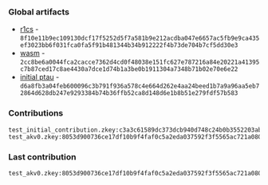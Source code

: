 ### Global artifacts
- [r1cs](./artifacts/circuit.r1cs) - `8f10e11b9ec109130dcf17f5252d5f7a581b9e212acdba047e6657ac5fb9e9ca435ef3023bb6f031fca0fa5f91b481344b34b912222f4b73de704b7cf5dd30e3`
- [wasm](./artifacts/circuit.wasm) - `2cc8be6a0044fca2cacce7362d4cd0f48038e151fc627e787216a84e20221a41395c7b87ced17c8ae4430a7dce1d74b1a3be0b1911304a7348b71b02e70e6e22`
- [initial ptau](./artifacts/initial.ptau) - `d6a8fb3a04feb600096c3b791f936a578c4e664d262e4aa24beed1b7a9a96aa5eb72864d628db247e9293384b74b36ffb52ca8d148d6e1b8b51e279fdf57b583`

### Contributions
```
test_initial_contribution.zkey:c3a3c61589dc373dcb940d748c24b0b3552203abd334415e580d3d64915363d59f32931c665c5ca1a9b6eb569f165ee7c964debca9b7783b874536e82fad4af3
test_akv0.zkey:8053d900736ce17df10b9f4faf0c5a2eda037592f3f5565ac721a080e9159e12e538fce8cc2e4a2bab5b6d968b638a498f19d422b0f3b34e6ca2d6ec27f0ec85
```

### Last contribution
```
test_akv0.zkey:8053d900736ce17df10b9f4faf0c5a2eda037592f3f5565ac721a080e9159e12e538fce8cc2e4a2bab5b6d968b638a498f19d422b0f3b34e6ca2d6ec27f0ec85
```

